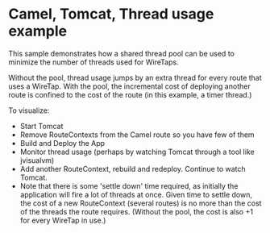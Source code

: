# Camel, Tomcat, Thread usage example

This sample demonstrates how a shared thread pool can be used to minimize the number of threads used for WireTaps.

Without the pool, thread usage jumps by an extra thread for every route that uses a WireTap.  With the pool, the incremental cost of deploying another route is confined to the cost of the route (in this example, a timer thread.)

To visualize:  

- Start Tomcat
- Remove RouteContexts from the Camel route so you have few of them
- Build and Deploy the App
- Monitor thread usage (perhaps by watching Tomcat through a tool like jvisualvm)
- Add another RouteContext, rebuild and redeploy.  Continue to watch Tomcat.
- Note that there is some 'settle down' time required, as initially the application will fire a lot of threads at once.  Given time to settle down, the cost of a new RouteContext (several routes) is no more than the cost of the threads the route requires.  (Without the pool, the cost is also +1 for every WireTap in use.)
